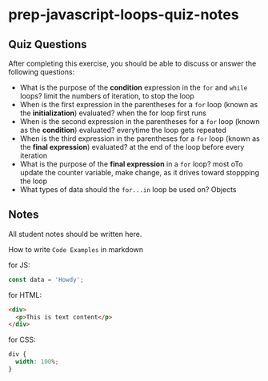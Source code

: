 # prep-javascript-loops-quiz-notes

## Quiz Questions

After completing this exercise, you should be able to discuss or answer the following questions:

- What is the purpose of the **condition** expression in the `for` and `while` loops?
  limit the numbers of iteration, to stop the loop
- When is the first expression in the parentheses for a `for` loop (known as the **initialization**) evaluated?
  when the for loop first runs
- When is the second expression in the parentheses for a `for` loop (known as the **condition**) evaluated?
  everytime the loop gets repeated
- When is the third expression in the parentheses for a `for` loop (known as the **final expression**) evaluated?
  at the end of the loop before every iteration
- What is the purpose of the **final expression** in a `for` loop?
  most oTo update the counter variable, make change, as it drives toward stoppping the loop
- What types of data should the `for...in` loop be used on?
  Objects

## Notes

All student notes should be written here.

How to write `Code Examples` in markdown

for JS:

```javascript
const data = 'Howdy';
```

for HTML:

```html
<div>
  <p>This is text content</p>
</div>
```

for CSS:

```css
div {
  width: 100%;
}
```
